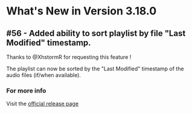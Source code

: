 #  What's New in Version 3.18.0

## #56 - Added ability to sort playlist by file "Last Modified" timestamp.

Thanks to @XhstormR for requesting this feature !

The playlist can now be sorted by the "Last Modified" timestamp of the audio files (if/when available).

### **For more info**
Visit the [official release page](https://github.com/kartik-venugopal/aural-player/releases/tag/v3.18.0)
